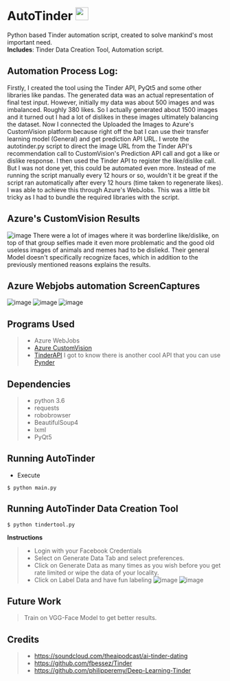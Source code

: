 # AutoTinder <img src="https://user-images.githubusercontent.com/12884292/50386865-98662d80-06f8-11e9-881f-285d04dbeb19.png" width="30" height="30">


Python based Tinder automation script, created to solve mankind's most important need. <br/>
**Includes**: Tinder Data Creation Tool, Automation script.<br/>
## Automation Process Log:
Firstly, I created the tool using the Tinder API, PyQt5 and some other libraries like pandas. The generated data was an actual representation of final test input. However, initially my data was about 500 images and was imbalanced. Roughly 380 likes. So I actually generated about 1500 images and it turned out I had a lot of dislikes in these images ultimately balancing the dataset. Now I connected the Uploaded the Images to Azure's CustomVision platform because right off the bat I can use their transfer learning model (General) and get prediction API URL. I wrote the autotinder.py script to direct the image URL from the Tinder API's recommendation call to CustomVision's Prediction API call and got a like or dislike response. I then used the Tinder API to register the like/dislike call.
But I was not done yet, this could be automated even more. Instead of me running the script manually every 12 hours or so, wouldn't it be great if the script ran automatically after every 12 hours (time taken to regenerate likes). I was able to achieve this through Azure's WebJobs. This was a little bit tricky as I had to bundle the required libraries with the script.
## Azure's CustomVision Results
![image](https://user-images.githubusercontent.com/12884292/50387252-8daf9680-0700-11e9-9eb3-5d52ff8b546e.png)
There were a lot of images where it was borderline like/dislike, on top of that group selfies made it even more problematic and the good old useless images of animals and memes had to be disliekd. Their general Model doesn't specifically recognize faces, which in addition to the previously mentioned reasons explains the results.

## Azure Webjobs automation ScreenCaptures
![image](https://user-images.githubusercontent.com/12884292/50387303-5ee5f000-0701-11e9-9caf-4a91c43626f1.png)
![image](https://user-images.githubusercontent.com/12884292/50387305-7329ed00-0701-11e9-9516-170e3d6bb2b7.png)
![image](https://user-images.githubusercontent.com/12884292/50387308-8341cc80-0701-11e9-96cb-c97efd30a916.png)



## Programs Used
> * Azure WebJobs
> * [Azure CustomVision](https://www.customvision.ai)
> * [TinderAPI](https://github.com/fbessez/Tinder)
  I got to know there is another cool API that you can use [Pynder](https://github.com/charliewolf/pynder)

## Dependencies
> * python 3.6
> * requests
> * robobrowser
> * BeautifulSoup4
> * lxml
> * PyQt5 

## Running AutoTinder
* Execute
```
$ python main.py
```

## Running AutoTinder Data Creation Tool
```
$ python tindertool.py
```
__Instructions__
>  - Login with your Facebook Credentials
>  - Select on Generate Data Tab and select preferences.
>  - Click on Generate Data as many times as you wish before you get rate limited or wipe the data of your locality.
>  - Click on Label Data and have fun labeling 
![image](https://user-images.githubusercontent.com/12884292/50387067-cbaabb80-06fc-11e9-95fc-f87fedc95893.png)
![image](https://user-images.githubusercontent.com/12884292/50387121-9eaad880-06fd-11e9-80d5-0b066fbc9cd2.png)

## Future Work
> Train on VGG-Face Model to get better results.

## Credits
> * https://soundcloud.com/theaipodcast/ai-tinder-dating
> * https://github.com/fbessez/Tinder
> * https://github.com/philipperemy/Deep-Learning-Tinder
